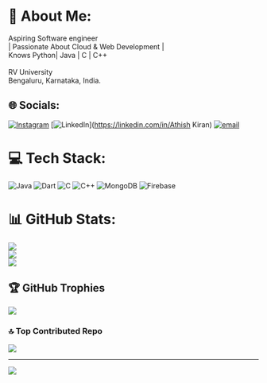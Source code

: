 # 💫 About Me:
 Aspiring Software engineer <br>| Passionate About Cloud & Web Development |<br>Knows  Python| Java | C | C++ <br><br>RV University<br>Bengaluru, Karnataka, India.


## 🌐 Socials:
[![Instagram](https://img.shields.io/badge/Instagram-%23E4405F.svg?logo=Instagram&logoColor=white)](https://instagram.com/athishkiran) [![LinkedIn](https://img.shields.io/badge/LinkedIn-%230077B5.svg?logo=linkedin&logoColor=white)](https://linkedin.com/in/Athish Kiran) [![email](https://img.shields.io/badge/Email-D14836?logo=gmail&logoColor=white)](mailto:cathishk@gmail.com) 

# 💻 Tech Stack:
![Java](https://img.shields.io/badge/java-%23ED8B00.svg?style=for-the-badge&logo=openjdk&logoColor=white) ![Dart](https://img.shields.io/badge/dart-%230175C2.svg?style=for-the-badge&logo=dart&logoColor=white) ![C](https://img.shields.io/badge/c-%2300599C.svg?style=for-the-badge&logo=c&logoColor=white) ![C++](https://img.shields.io/badge/c++-%2300599C.svg?style=for-the-badge&logo=c%2B%2B&logoColor=white) ![MongoDB](https://img.shields.io/badge/MongoDB-%234ea94b.svg?style=for-the-badge&logo=mongodb&logoColor=white) ![Firebase](https://img.shields.io/badge/firebase-a08021?style=for-the-badge&logo=firebase&logoColor=ffcd34)
# 📊 GitHub Stats:
![](https://github-readme-stats.vercel.app/api?username=Athish-18&theme=nightowl&hide_border=false&include_all_commits=true&count_private=true)<br/>
![](https://nirzak-streak-stats.vercel.app/?user=Athish-18&theme=nightowl&hide_border=false)<br/>
![](https://github-readme-stats.vercel.app/api/top-langs/?username=Athish-18&theme=nightowl&hide_border=false&include_all_commits=true&count_private=true&layout=compact)

## 🏆 GitHub Trophies
![](https://github-profile-trophy.vercel.app/?username=Athish-18&theme=radical&no-frame=false&no-bg=true&margin-w=4)

### 🔝 Top Contributed Repo
![](https://github-contributor-stats.vercel.app/api?username=Athish-18&limit=5&theme=dark&combine_all_yearly_contributions=true)

---
[![](https://visitcount.itsvg.in/api?id=Athish-18&icon=0&color=0)](https://visitcount.itsvg.in)

<!-- Proudly created with GPRM ( https://gprm.itsvg.in ) -->
